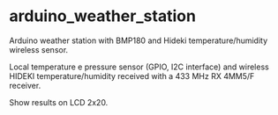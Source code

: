 # arduino_weather_station
Arduino weather station with BMP180 and Hideki temperature/humidity wireless sensor.

Local temperature e pressure sensor (GPIO, I2C interface) and wireless HIDEKI temperature/humidity received with a 433 MHz RX 4MM5/F receiver.

Show results on LCD 2x20.
